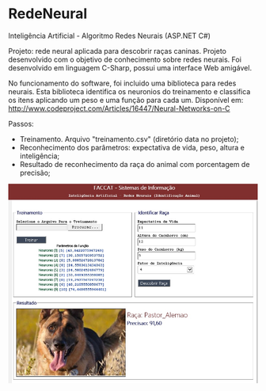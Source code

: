 # RedeNeural
Inteligência Artificial - Algoritmo Redes Neurais (ASP.NET C#) 

Projeto: rede neural aplicada para descobrir raças caninas. Projeto desenvolvido com o objetivo de conhecimento sobre redes neurais. Foi desenvolvido em linguagem C-Sharp, possui uma interface Web amigável.

No funcionamento do software, foi incluido uma biblioteca para redes neurais. Esta biblioteca identifica os neuronios do treinamento e classifica os itens aplicando um peso e uma função para cada um. Disponível em: http://www.codeproject.com/Articles/16447/Neural-Networks-on-C

Passos: 

 - Treinamento. Arquivo "treinamento.csv" (diretório data no projeto); 
 - Reconhecimento dos parâmetros: expectativa de vida, peso, altura e inteligência; 
 - Resultado de reconhecimento da raça do animal com porcentagem de precisão;

![alt tag](https://raw.githubusercontent.com/patricksw/RedeNeural/master/software.jpg)
